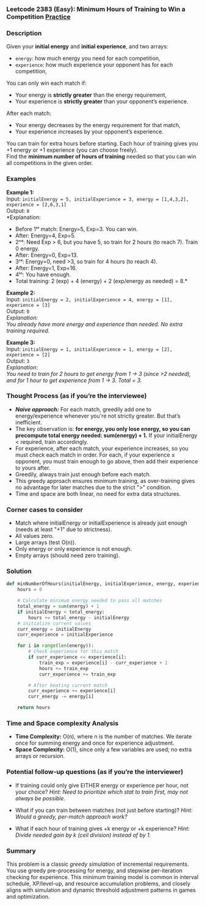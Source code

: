 ### Leetcode 2383 (Easy): Minimum Hours of Training to Win a Competition [Practice](https://leetcode.com/problems/minimum-hours-of-training-to-win-a-competition)

### Description  
Given your **initial energy** and **initial experience**, and two arrays:
- `energy`: how much energy you need for each competition,
- `experience`: how much experience your opponent has for each competition,

You can only win each match if:
- Your energy is **strictly greater** than the energy requirement,
- Your experience is **strictly greater** than your opponent’s experience.

After each match:
- Your energy decreases by the energy requirement for that match,
- Your experience increases by your opponent’s experience.

You can train for extra hours before starting. Each hour of training gives you +1 energy or +1 experience (you can choose freely).  
Find the **minimum number of hours of training** needed so that you can win all competitions in the given order.

### Examples  

**Example 1:**  
Input: `initialEnergy = 5, initialExperience = 3, energy = [1,4,3,2], experience = [2,6,3,1]`  
Output: `8`  
*Explanation:  
- Before 1ˢᵗ match: Energy=5, Exp=3. You can win.  
- After: Energy=4, Exp=5.  
- 2ⁿᵈ: Need Exp > 6, but you have 5, so train for 2 hours (to reach 7). Train 0 energy.  
- After: Energy=0, Exp=13.  
- 3ʳᵈ: Energy=0, need >3, so train for 4 hours (to reach 4).  
- After: Energy=1, Exp=16.  
- 4ᵗʰ: You have enough.  
- Total training: 2 (exp) + 4 (energy) + 2 (exp/energy as needed) = 8.*

**Example 2:**  
Input: `initialEnergy = 2, initialExperience = 4, energy = [1], experience = [3]`  
Output: `0`  
*Explanation:  
You already have more energy and experience than needed. No extra training required.*

**Example 3:**  
Input: `initialEnergy = 1, initialExperience = 1, energy = [2], experience = [2]`  
Output: `3`  
*Explanation:  
You need to train for 2 hours to get energy from 1 → 3 (since >2 needed), and for 1 hour to get experience from 1 → 3. Total = 3.*

### Thought Process (as if you’re the interviewee)  
- ***Naive approach:*** For each match, greedily add one to energy/experience whenever you're not strictly greater. But that’s inefficient.
- The key observation is: **for energy, you only lose energy, so you can precompute total energy needed: sum(energy) + 1.** If your initialEnergy < required, train accordingly.
- For experience, after each match, your experience increases, so you must check each match in order. For each, if your experience ≤ opponent, you must train enough to go above, then add their experience to yours after.
- Greedily, always train just enough before each match.
- This greedy approach ensures minimum training, as over-training gives no advantage for later matches due to the strict ">" condition.
- Time and space are both linear, no need for extra data structures.

### Corner cases to consider  
- Match where initialEnergy or initialExperience is already just enough (needs at least "+1" due to strictness).
- All values zero.
- Large arrays (test O(n)).
- Only energy or only experience is not enough.
- Empty arrays (should need zero training).

### Solution

```python
def minNumberOfHours(initialEnergy, initialExperience, energy, experience):
    hours = 0

    # Calculate minimum energy needed to pass all matches
    total_energy = sum(energy) + 1
    if initialEnergy < total_energy:
        hours += total_energy - initialEnergy
    # initialize current values
    curr_energy = initialEnergy
    curr_experience = initialExperience

    for i in range(len(energy)):
        # Check experience for this match
        if curr_experience <= experience[i]:
            train_exp = experience[i] - curr_experience + 1
            hours += train_exp
            curr_experience += train_exp

        # After beating current match
        curr_experience += experience[i]
        curr_energy -= energy[i]

    return hours
```

### Time and Space complexity Analysis  

- **Time Complexity:** O(n), where n is the number of matches. We iterate once for summing energy and once for experience adjustment.
- **Space Complexity:** O(1), since only a few variables are used; no extra arrays or recursion.

### Potential follow-up questions (as if you’re the interviewer)  

- If training could only give EITHER energy or experience per hour, not your choice?
  *Hint: Need to prioritize which stat to train first, may not always be possible.*

- What if you can train between matches (not just before starting)?
  *Hint: Would a greedy, per-match approach work?*

- What if each hour of training gives +k energy or +k experience?
  *Hint: Divide needed gain by k (ceil division) instead of by 1.*

### Summary
This problem is a classic *greedy simulation* of incremental requirements. You use greedy pre-processing for energy, and stepwise per-iteration checking for experience. This minimum training model is common in interval schedule, XP/level-up, and resource accumulation problems, and closely aligns with simulation and dynamic threshold adjustment patterns in games and optimization.